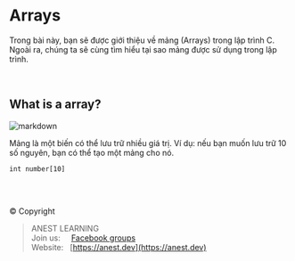 
# Arrays

Trong bài này, bạn sẽ được giới thiệu về mảng (Arrays) trong lập trình C. Ngoài ra, chúng ta sẽ cùng tìm hiểu tại sao mảng được sử dụng trong lập trình.

<br />

## What is a array?
![markdown](https://cdn.programiz.com/sites/tutorial2program/files/c-arrays.jpg)

Mảng là một biến có thể lưu trữ nhiều giá trị. Ví dụ: nếu bạn muốn lưu trữ 10 số nguyên, bạn có thể tạo một mảng cho nó.
```
int number[10]
```



<br />

##  

© Copyright
> ANEST LEARNING  
> Join us: &nbsp;&nbsp;&nbsp; [Facebook groups](https://www.facebook.com/groups/anest.learning/)  
> Website: &nbsp; [https://anest.dev](https://anest.dev)  
